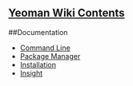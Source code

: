 ## [Yeoman Wiki Contents](https://github.com/yeoman/yeoman/wiki/_pages)


##Documentation
* [Command Line](wiki/Command-Line-%5BDocumentation%5D)
* [Package Manager](wiki/Package-Manager__Documentation__)
* [Installation](wiki/Installation-%5BDocumentation%5D)
* [Insight](wiki/Insight-%5BDocumentation%5D)